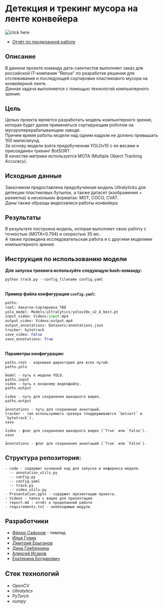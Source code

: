 <h1 align="left">Детекция и трекинг мусора на ленте конвейера</a></h1>

![click here](demo.gif)

* [Отчёт по проделанной работе](https://github.com/FedorSafonov/computer-vision-for-conveyor-belt/blob/main/report.md)

<h2 style="font-size: 20px;">Описание</h2>
В данном проекте команда дата-саентистов выполняет заказ для российской IT-компания "Renue" по разработке решения для отслеживания и последующей сортировки пластикового мусора на конвейерной ленте.
</br>Данная задача выполняется с помощью технологий компьютерного зрения.

<h2 style="font-size: 20px;">Цель</h2>
Целью проекта является разработать модель компьютерного зрения, которая будет далее применяться сортирующим роботом на мусороперерабатывающем заводе.
</br>Причем время работы модели над одним кадром не должно превышать 100 милисекунд.
</br>За основу модели взята предобученная YOLOv10 c ее весами и присоединен трекинг BotSORT. 
</br>В качестве метрики используется MOTA (Multiple Object Tracking Accuracy).

<h2 style="font-size: 20px;">Исходные данные</h2>
Заказчиком предоставлена предобученная модель Ultralyticks для детекции пластиковых бутылок, а также датасет (изображения + разметка) в нескольких форматах: MOT, COCO, CVAT.
</br>Даны также образцы видеозаписи работы конвейера.

<h2 style="font-size: 20px;">Результаты</h2>
В результате построена модель, которая выполняет свою работу с точностью (MOTA=0.794) и скоростью 35 мс.
</br>А также проведена исcледовательская работа и с другими моделями компьютерного зрения.

<h2 style="font-size: 20px;">Инструкция по использованию модели</h2>

**Для запуска трекинга используйте следующую bash-команду:**
```python
python track.py --config_filename config.yaml
```

</br>**Пример файла конфигурации `config.yaml`:**
```python
paths:
root: Хакатон-Сортировка ТБО
yolo_model: Models/ultralytics/yolov10x_v2_4_best.pt
input_video: Videos/input.mp4
output_video: Videos/output.mp4
output_annotations: Datasets/annotations.json
tracker: bytetrack
save_video: False
save_annotations: True
```

</br>**Параметры конфигурации:**
```
paths.root - корневая директория для всех путей.
paths.yolo
_
model - путь к модели YOLO.
paths.input
video - путь к входному видеофайлу.
paths.output
_
video - путь для сохранения выходного видео.
paths.output
_
annotations - путь для сохранения аннотаций.
tracker - тип используемого трекера (поддерживаются `botsort` и `bytetrack`).
save
_
video - флаг для сохранения выходного видео (`True` или `False`).
save
_
annotations - флаг для сохранения аннотаций (`True` или `False`).
```


<h2 style="font-size: 20px;">Структура репозитория:</h2>

```
- code - содержит основной код для запуска и инференса модели.
  -- annotation_utils.py
  -- config.py
  -- config.yaml
  -- track.py
  -- video_utils.py
- Presentation.pptx - cодержит презентацию проекта.
- Videos - папка с видео для призентации
- report.md - отчёт о проделанной работе
- requirements.txt - необходимые модули
```

<h2 style="font-size: 20px;">Разработчики</h2>

* [Фёдор Сафонов](https://) - тимлид 
* [Илья Гурин](https://github.com/IlyaLion) 
* [Дмитрий Ерыганов](https://github.com/Dnevvs)  
* [Дина Гребенкина](https://github.com/DinaGreb) 
* [Алексей Исаков](https://github.com/IT-DS-Alex) 
* [Екатерина Богданович](https://github.com/Kate_B_DS) 

## Стек технологий
+ *OpenCV*
+ *Ultralytics*
+ *PyTorch*
+ *numpy*


